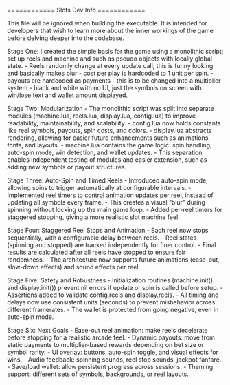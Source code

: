 ============ Slots Dev Info ============

This file will be ignored when building the executable.
It is intended for developers that wish to learn more about the inner workings of the game before delving deeper into the codebase.

Stage One:
    I created the simple basis for the game using a monolithic script; set up reels and machine and such as pseudo objects with locally global state.
    - Reels randomly change at every update call, this is funny looking and basically makes blur
    - cost per play is hardcoded to 1 unit per spin.
    - payouts are hardcoded as payments - this is to be changed into a multiplier system
    - black and white with no UI, just the symbols on screen with win/lose text and wallet amount displayed.

Stage Two: Modularization
    - The monolithic script was split into separate modules (machine.lua, reels.lua, display.lua, config.lua) to improve readability, maintainability, and scalability.
    - config.lua now holds constants like reel symbols, payouts, spin costs, and colors.
    - display.lua abstracts rendering, allowing for easier future enhancements such as animations, fonts, and layouts.
    - machine.lua contains the game logic: spin handling, auto-spin mode, win detection, and wallet updates.
    - This separation enables independent testing of modules and easier extension, such as adding new symbols or payout structures.

Stage Three: Auto-Spin and Timed Reels
    - Introduced auto-spin mode, allowing spins to trigger automatically at configurable intervals.
    - Implemented reel timers to control animation updates per reel, instead of updating all symbols every frame.
    - This creates a visual “blur” during spinning without locking up the main game loop.
    - Added per-reel timers for staggered stopping, giving a more realistic slot machine feel.

Stage Four: Staggered Reel Stops and Animation
    - Each reel now stops sequentially, with a configurable delay between reels.
    - Reel states (spinning and stopped) are tracked independently for finer control.
    - Final results are calculated after all reels have stopped to ensure fair randomness.
    - The architecture now supports future animations (ease-out, slow-down effects) and sound effects per reel.

Stage Five: Safety and Robustness
    - Initialization routines (machine.init() and display.init()) prevent nil errors if update or spin is called before setup.
    - Assertions added to validate config.reels and display.reels.
    - All timing and delays now use consistent units (seconds) to prevent misbehavior across different framerates.
    - The wallet is protected from going negative, even in auto-spin mode.

Stage Six: Next Goals
    - Ease-out reel animation: make reels decelerate before stopping for a realistic arcade feel.
    - Dynamic payouts: move from static payments to multiplier-based rewards depending on bet size or symbol rarity.
    - UI overlay: buttons, auto-spin toggle, and visual effects for wins.
    - Audio feedback: spinning sounds, reel stop sounds, jackpot fanfare.
    - Save/load wallet: allow persistent progress across sessions.
    - Theming support: different sets of symbols, backgrounds, or reel layouts.
